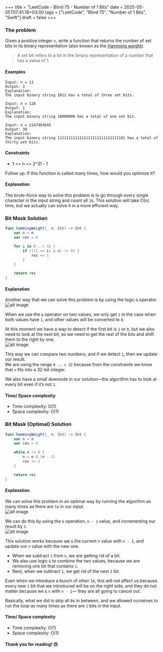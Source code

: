 +++
title = "LeetCode - Blind 75 - Number of 1 Bits"
date = 2025-05-05T07:41:18+03:00
tags = ["LeetCode", "Blind 75", "Number of 1 Bits", "Swift"]
draft = false
+++

### The problem  
Given a positive integer `n`, write a function that returns the number of set bits in its binary representation (also known as the [Hamming weight](https://en.wikipedia.org/wiki/Hamming_weight)).

> A set bit refers to a bit in the binary representation of a number that has a value of 1.

#### Examples

``` 
Input: n = 11  
Output: 3  
Explanation:  
The input binary string 1011 has a total of three set bits.
```

```
Input: n = 128  
Output: 1  
Explanation:  
The input binary string 10000000 has a total of one set bit.
```

```
Input: n = 2147483645  
Output: 30  
Explanation:  
The input binary string 1111111111111111111111111111101 has a total of thirty set bits.
```

#### Constraints  
* 1 <= n <= 2^31 - 1

Follow up: If this function is called many times, how would you optimize it?

#### Explanation  
The brute-force way to solve this problem is to go through every single character in the input string and count all `1`s. This solution will take O(n) time, but we actually can solve it in a more efficient way.  

### Bit Mask Solution  
``` swift 
func hammingWeight(_ n: Int) -> Int {
    var n = n
    var res = 0

    for i in 0 ..< 32 {
        if (((1 << i) & n) != 0) {
            res += 1
        }
    }

    return res
}
``` 

#### Explanation  
Another way that we can solve this problem is by using the logic `&` operator.  
![alt image](images/191.png#center)

When we use the `&` operator on two values, we only get `1` in the case when both values have `1`, and other values will be converted to `0`.

At this moment we have a way to detect if the first bit is `1` or `0`, but we also need to look at the next bit, so we need to get the rest of the bits and shift them to the right by one.  
![alt image](images/191-1.png#center)

This way we can compare two numbers, and if we detect `1`, then we update our result.  
We are using the range `0 .. < 32` because from the constraints we know that `n` fits into a 32-bit integer.

We also have a small downside in our solution—the algorithm has to look at every bit even if it’s not `1`.

#### Time/ Space complexity  
* Time complexity: O(1)  
* Space complexity: O(1)  

### Bit Mask (Optimal) Solution  
``` swift 
func hammingWeight(_ n: Int) -> Int {
    var n = n
    var res = 0

    while n != 0 {
        n = n & (n - 1)
        res += 1
    }

    return res
}
```

#### Explanation  
We can solve this problem in an optimal way by running the algorithm as many times as there are `1`s in our input.  
![alt image](images/191-2.png#center)

We can do this by using the `&` operation, `n - 1` value, and incrementing our result by `1`.  
![alt image](images/191-3.png#center)

This solution works because we `&` the current `n` value with `n - 1`, and update our `n` value with the new one.  

- When we subtract `1` from `n`, we are getting rid of a bit.  
- We also use logic `&` to combine the two values, because we are removing one bit that contains `1`.
- Next, when we subtract `1`, we get rid of the next `1` bit.

Even when we introduce a bunch of other `1`s, this will not affect us because every new `1` bit that we introduced will be on the right side, and they do not matter because we `&` `n` with `n - 1`— they are all going to cancel out.

Basically, what we did is skip all `0`s in between, and we allowed ourselves to run the loop as many times as there are `1` bits in the input.

#### Time/ Space complexity  
* Time complexity: O(1)  
* Space complexity: O(1)  

#### Thank you for reading! 😊
